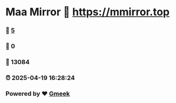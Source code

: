 # Maa Mirror :link: https://mmirror.top 
### :page_facing_up: [5](https://mmirror.top/tag.html) 
### :speech_balloon: 0 
### :hibiscus: 13084 
### :alarm_clock: 2025-04-19 16:28:24 
### Powered by :heart: [Gmeek](https://github.com/Meekdai/Gmeek)
